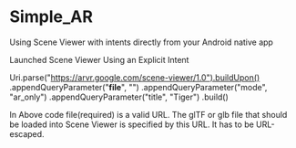 # Simple_AR
Using Scene Viewer with intents directly from your Android native app

Launched Scene Viewer Using an Explicit Intent

Uri.parse("https://arvr.google.com/scene-viewer/1.0").buildUpon()
                    .appendQueryParameter("**file**", "") 
                    .appendQueryParameter("mode", "ar_only")
                    .appendQueryParameter("title", "Tiger")
                    .build()

In Above code file(required) is a valid URL.	The glTF or glb file that should be loaded into Scene Viewer is specified by this URL. It has to be URL-escaped.
